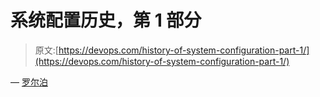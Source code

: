 # 系统配置历史，第 1 部分

> 原文:[https://devops.com/history-of-system-configuration-part-1/](https://devops.com/history-of-system-configuration-part-1/)

— [罗尔泊](https://devops.com/author/breselman/)